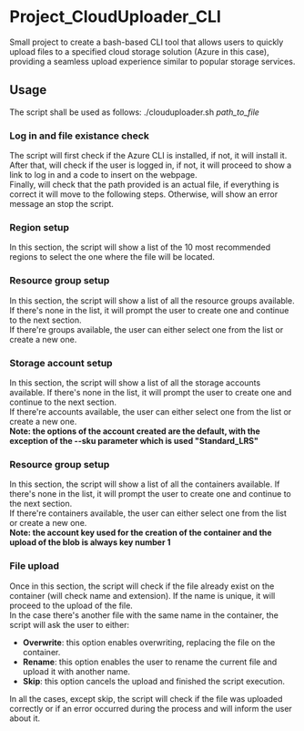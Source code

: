 # Project_CloudUploader_CLI
Small project to create a bash-based CLI tool that allows users to quickly upload files to a specified cloud storage solution (Azure in this case), providing a seamless upload experience similar to popular storage services.

## Usage
The script shall be used as follows: ./clouduploader.sh <i>path_to_file</i> <br>

### Log in and file existance check
The script will first check if the Azure CLI is installed, if not, it will install it. <br>
After that, will check if the user is logged in, if not, it will proceed to show a link to log in and a code to insert on the webpage. <br>
Finally, will check that the path provided is an actual file, if everything is correct it will move to the following steps. Otherwise, will show an error message an stop the script.

### Region setup
In this section, the script will show a list of the 10 most recommended regions to select the one where the file will be located.

### Resource group setup
In this section, the script will show a list of all the resource groups available. If there's none in the list, it will prompt the user to create one and continue to the next section.<br>
If there're groups available, the user can either select one from the list or create a new one.

### Storage account setup
In this section, the script will show a list of all the storage accounts available. If there's none in the list, it will prompt the user to create one and continue to the next section.<br>
If there're accounts available, the user can either select one from the list or create a new one.<br>
<b>Note: the options of the account created are the default, with the exception of the --sku parameter which is used "Standard_LRS" </b>

### Resource group setup
In this section, the script will show a list of all the containers available. If there's none in the list, it will prompt the user to create one and continue to the next section.<br>
If there're containers available, the user can either select one from the list or create a new one. <br>
<b>Note: the account key used for the creation of the container and the upload of the blob is always key number 1 </b>

### File upload
Once in this section, the script will check if the file already exist on the container (will check name and extension). If the name is unique, it will proceed to the upload of the file. <br>
In the case there's another file with the same name in the container, the script will ask the user to either:
- **Overwrite**: this option enables overwriting, replacing the file on the container.
- **Rename**: this option enables the user to rename the current file and upload it with another name.
- **Skip**: this option cancels the upload and finished the script execution.

In all the cases, except skip, the script will check if the file was uploaded correctly or if an error occurred during the process and will inform the user about it.